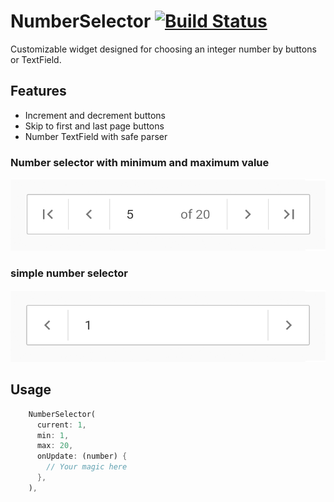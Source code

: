 # NumberSelector [![Build Status](https://app.travis-ci.com/guidotheelen/number_selector.svg?branch=master)](guidotheelen/number_selector)

 Customizable widget designed for choosing an integer number by buttons or TextField.

## Features

- Increment and decrement buttons
- Skip to first and last page buttons
- Number TextField with safe parser

### Number selector with minimum and maximum value

![Number selector with min and max](images/picker.png)

### simple number selector

![Simple number selector](images/picker2.png)


## Usage

```dart
    NumberSelector(
      current: 1,
      min: 1,
      max: 20,
      onUpdate: (number) {
        // Your magic here
      },
    ),
```
